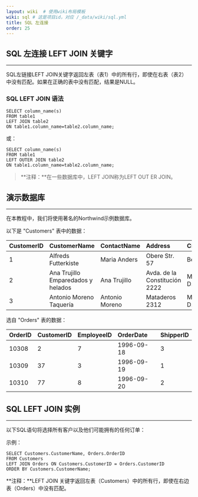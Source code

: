 ```yaml
---
layout: wiki  # 使用wiki布局模板
wiki: sql # 这是项目id，对应 /_data/wiki/sql.yml
title: SQL 左连接
order: 25
---
```


## SQL 左连接 LEFT JOIN 关键字

------

SQL左链接LEFT JOIN关键字返回左表（表1）中的所有行，即使在右表（表2）中没有匹配。如果在正确的表中没有匹配，结果是NULL。

### SQL LEFT JOIN 语法

```
SELECT column_name(s)                
FROM table1                
LEFT JOIN table2                
ON table1.column_name=table2.column_name;
```

或：

```
SELECT column_name(s)                
FROM table1                
LEFT OUTER JOIN table2                
ON table1.column_name=table2.column_name;
```

> **注释：**在一些数据库中，LEFT JOIN称为LEFT OUT ER JOIN。

## 演示数据库

------

在本教程中，我们将使用著名的Northwind示例数据库。

以下是 "Customers" 表中的数据：

| CustomerID | CustomerName                       | ContactName    | Address                       | City        | PostalCode | Country |
| :--------- | :--------------------------------- | :------------- | :---------------------------- | :---------- | :--------- | :------ |
| 1          | Alfreds Futterkiste                | Maria Anders   | Obere Str. 57                 | Berlin      | 12209      | Germany |
| 2          | Ana Trujillo Emparedados y helados | Ana Trujillo   | Avda. de la Constitución 2222 | México D.F. | 05021      | Mexico  |
| 3          | Antonio Moreno Taquería            | Antonio Moreno | Mataderos 2312                | México D.F. | 05023      | Mexico  |

选自 "Orders" 表的数据：

| OrderID | CustomerID | EmployeeID | OrderDate  | ShipperID |
| :------ | :--------- | :--------- | :--------- | :-------- |
| 10308   | 2          | 7          | 1996-09-18 | 3         |
| 10309   | 37         | 3          | 1996-09-19 | 1         |
| 10310   | 77         | 8          | 1996-09-20 | 2         |

## SQL LEFT JOIN 实例

------

以下SQL语句将选择所有客户以及他们可能拥有的任何订单：

示例：

```
SELECT Customers.CustomerName, Orders.OrderID
FROM Customers
LEFT JOIN Orders ON Customers.CustomerID = Orders.CustomerID
ORDER BY Customers.CustomerName;
```

**注释：**LEFT JOIN 关键字返回左表（Customers）中的所有行，即使在右边表（Orders）中没有匹配。
